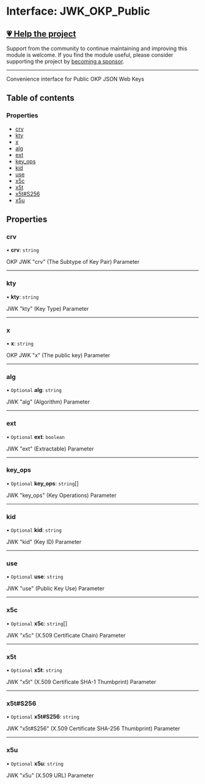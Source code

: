 # Interface: JWK\_OKP\_Public

## [💗 Help the project](https://github.com/sponsors/panva)

Support from the community to continue maintaining and improving this module is welcome. If you find the module useful, please consider supporting the project by [becoming a sponsor](https://github.com/sponsors/panva).

---

Convenience interface for Public OKP JSON Web Keys

## Table of contents

### Properties

- [crv](types.JWK_OKP_Public.md#crv)
- [kty](types.JWK_OKP_Public.md#kty)
- [x](types.JWK_OKP_Public.md#x)
- [alg](types.JWK_OKP_Public.md#alg)
- [ext](types.JWK_OKP_Public.md#ext)
- [key\_ops](types.JWK_OKP_Public.md#key_ops)
- [kid](types.JWK_OKP_Public.md#kid)
- [use](types.JWK_OKP_Public.md#use)
- [x5c](types.JWK_OKP_Public.md#x5c)
- [x5t](types.JWK_OKP_Public.md#x5t)
- [x5t#S256](types.JWK_OKP_Public.md#x5t#s256)
- [x5u](types.JWK_OKP_Public.md#x5u)

## Properties

### crv

• **crv**: `string`

OKP JWK "crv" (The Subtype of Key Pair) Parameter

___

### kty

• **kty**: `string`

JWK "kty" (Key Type) Parameter

___

### x

• **x**: `string`

OKP JWK "x" (The public key) Parameter

___

### alg

• `Optional` **alg**: `string`

JWK "alg" (Algorithm) Parameter

___

### ext

• `Optional` **ext**: `boolean`

JWK "ext" (Extractable) Parameter

___

### key\_ops

• `Optional` **key\_ops**: `string`[]

JWK "key_ops" (Key Operations) Parameter

___

### kid

• `Optional` **kid**: `string`

JWK "kid" (Key ID) Parameter

___

### use

• `Optional` **use**: `string`

JWK "use" (Public Key Use) Parameter

___

### x5c

• `Optional` **x5c**: `string`[]

JWK "x5c" (X.509 Certificate Chain) Parameter

___

### x5t

• `Optional` **x5t**: `string`

JWK "x5t" (X.509 Certificate SHA-1 Thumbprint) Parameter

___

### x5t#S256

• `Optional` **x5t#S256**: `string`

JWK "x5t#S256" (X.509 Certificate SHA-256 Thumbprint) Parameter

___

### x5u

• `Optional` **x5u**: `string`

JWK "x5u" (X.509 URL) Parameter
